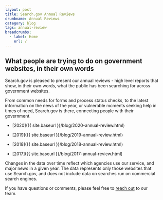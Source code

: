 ```yaml
---
layout: post
title: Search.gov Annual Reviews
crumbname: Annual Reviews
category: blog
tags: annual-review
breadcrumbs:
  - label: Home
    url: /
---
```


## What people are trying to do on government websites, in their own words

Search.gov is pleased to present our annual reviews - high level reports that show, in their own words, what the public has been searching for across government websites.

From common needs for forms and process status checks, to the latest information on the news of the year, or vulnerable moments seeking help in times of need, Search.gov is there, connecting people with their government.

* [2020]({{ site.baseurl }}/blog/2020-annual-review.html)

* [2019]({{ site.baseurl }}/blog/2019-annual-review.html)

* [2018]({{ site.baseurl }}/blog/2018-annual-review.html)

* [2017]({{ site.baseurl }}/blog/2017-annual-review.html)

Changes in the data over time reflect which agencies use our service, and major news in a given year. The data represents only those websites that use Search.gov, and does not include data on searches run on commercial search engines.

If you have questions or comments, please feel free to [reach out](mailto:search@support.digitalgov.gov) to our team.